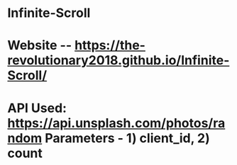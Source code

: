 # Infinite-Scroll

# Website -- https://the-revolutionary2018.github.io/Infinite-Scroll/

# API Used: https://api.unsplash.com/photos/random                                                                 Parameters - 1) client_id, 2) count                                                                                  
